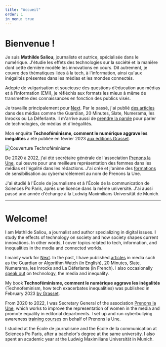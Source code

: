 ```yaml
---
title: "Accueil"
order: 1
in_menu: true
---
```

# Bienvenue !

Je suis **Mathilde Saliou**, journaliste et autrice, spécialisée dans le numérique. J'étudie les effets des technologies sur la société et la manière dont cette dernière modèle les innovations en cours. Dit autrement, je couvre des thématiques liées à la tech, à l'information, ainsi qu'aux inégalités présentes dans les médias et les mondes connectés.

Adepte de vulgarisation et soucieuse des questions d’éducation aux médias et à l’information (EMI), je réfléchis aux formats les mieux à même de transmettre des connaissances en fonction des publics visés.

Je travaille principalement pour [Next](https://www.nextinpact.com/). Par le passé, j'ai publié [des articles](https://mathildesaliou.com/portfolio.html) dans des médias comme the Guardian, 20 Minutes, Slate, Numerama, les Inrocks ou La Déferlante. Il m'arrive aussi de [prendre la parole](https://mathildesaliou.com/evenements.html) pour parler de technologies, de médias et d'inégalités.

Mon enquête **Technoféminisme, comment le numérique aggrave les inégalités** a été publiée en février 2023 [aux éditions Grasset](https://www.grasset.fr/livres/technofeminisme-9782246828822).

![Couverture Technoféminisme](https://github.com/mathildsl/test-website-repo-3796/blob/main/images/Technofeminisme_MathildeSaliou_small.jpeg?raw=true)

De 2020 à 2022, j'ai été secrétaire générale de l'association [Prenons la Une](https://prenonslaune.fr/), qui œuvre pour une meilleure représentation des femmes dans les médias et l'égalité dans les rédactions. J'ai créé et j'anime des [formations](https://prenonslaune.fr/2020/11/cyberharcelement-journaliste/) de sensibilisation au cyberharcèlement au nom de Prenons la Une.

J'ai étudié à l'École de journalisme et à l'École de la communication de Sciences Po Paris, après une licence dans la même université. J'ai aussi passé une année d'échange à la Ludwig Maximilians Universität de Munich.

---------


# Welcome!

I am Mathilde Saliou, a journalist and author specializing in digital issues. I study the effects of technology on society and how society shapes current innovations. In other words, I cover topics related to tech, information, and inequalities in the media and connected worlds.

I mainly work for [Next](https://next.ink/). In the past, I have published [articles](https://mathildesaliou.com/portfolio.html) in media such as the Guardian or Algorithm Watch (in English), 20 Minutes, Slate, Numerama, les Inrocks and La Déferlante (in French). I also occasionally [speak out](https://mathildesaliou.com/evenements.html) on technology, the media and inequality.

My book __Technoféminisme, comment le numérique aggrave les inégalités__ (Technofeminism, how tech exacerbates inequalities) was published in February 2023 [by Grasset](https://www.grasset.fr/livres/technofeminisme-9782246828822).

From 2020 to 2022, I was Secretary General of the association [Prenons la Une](https://prenonslaune.fr/), which works to improve the representation of women in the media and promote equality in editorial departments. I set up and run cyberbullying awareness [training courses](https://prenonslaune.fr/2020/11/cyberharcelement-journaliste/) on behalf of Prenons la Une.

I studied at the École de journalisme and the École de la communication at Sciences Po Paris, after a bachelor's degree at the same university. I also spent an academic year at the Ludwig Maximilians Universität in Munich. 